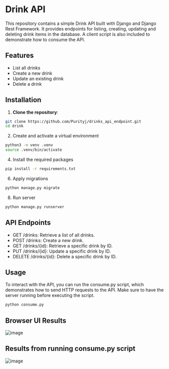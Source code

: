 # Drink API 
This repository contains a simple Drink API built with Django and Django Rest Framework. It provides endpoints for listing, creating, updating and deleting drink items in the database. A client script is also included to demonstrate how to consume the API. 

## Features 
- List all drinks
- Create a new drink
- Update an existing drink
- Delete a drink

## Installation 
1. **Clone the repository**:
```bash
git clone https://github.com/Purityj/drinks_api_endpoint.git
cd drink
```
2. Create and activate a virtual environment
```bash
python3 -m venv .venv
source .venv/bin/activate
```
4. Install the required packages
```bash
pip install -r requirements.txt
```
6. Apply migrations
```bash
python manage.py migrate
```
8. Run server
```bash
python manage.py runserver
```
## API Endpoints
- GET /drinks: Retrieve a list of all drinks.
- POST /drinks: Create a new drink.
- GET /drinks/{id}: Retrieve a specific drink by ID.
- PUT /drinks/{id}: Update a specific drink by ID.
- DELETE /drinks/{id}: Delete a specific drink by ID.

## Usage
To interact with the API, you can run the consume.py script, which demonstrates how to send HTTP requests to the API. Make sure to have the server running before executing the script.
```bash
python consume.py
```
## Browser UI Results 
![image](https://github.com/user-attachments/assets/73354dca-4f70-4c65-bf03-adf3c85de29a)

## Results from running consume.py script 
![image](https://github.com/user-attachments/assets/26179766-57b0-49e3-bcfe-861fbca2866d)

